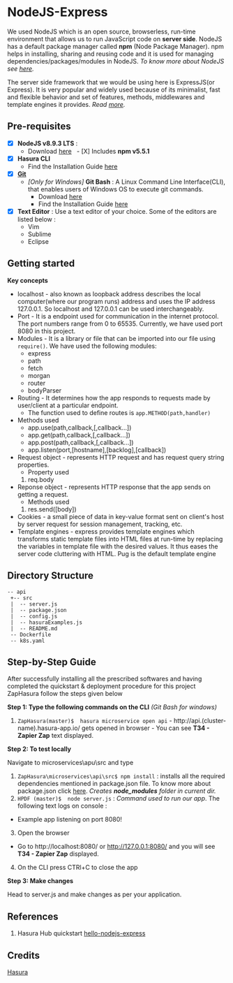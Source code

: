 # NodeJS-Express

We used NodeJS which is an open source, browserless, run-time environment that allows us to run JavaScript code on **server side**. NodeJS has a default package manager called **npm** (Node Package Manager). npm helps in installing, sharing and reusing code and it is used for managing dependencies/packages/modules in NodeJS.
*To know more about NodeJS see [here](https://nodejs.org/en/about/).*  


The server side framework that we would be using here is ExpressJS(or Express). It is very popular and widely used because of its minimalist, fast and flexible behavior and set of features, methods, middlewares and template engines it provides. *Read [more](http://expressjs.com/).*


## Pre-requisites
* [X] **NodeJS v8.9.3 LTS** :
   - Download [here](https://nodejs.org/en/download/)
   - [X] Includes **npm v5.5.1**
* [X] **Hasura CLI**   
   - Find the Installation Guide [here](https://docs.hasura.io/0.15/manual/install-hasura-cli.html)
* [X] **[Git](https://git-scm.com)**
   - *[Only for Windows]* **Git Bash** : A Linux Command Line Interface(CLI), that enables users of Windows OS to execute git commands.   
      - Download [here](https://git-scm.com/download/win)
      - Find the Installation Guide [here](https://git-scm.com/book/en/v2/Getting-Started-Installing-Git)
* [X] **Text Editor** : Use a text editor of your choice. Some of the editors are listed below :
   - Vim
   - Sublime
   - Eclipse

## Getting started
**Key concepts**
* localhost - also known as loopback address describes the local computer(where our program runs) address and uses the IP address 127.0.0.1. So localhost and 127.0.0.1 can be used interchangeably.
* Port - It is a endpoint used for communication in the internet protocol. The port numbers range from 0 to 65535. Currently, we have used port 8080 in this project. 
* Modules - It is a library or file that can be imported into our file using `require()`. We have used the following modules:
   - express
   - path
   - fetch
   - morgan
   - router
   - bodyParser
* Routing - It determines how the app responds to requests made by user/client at a particular endpoint.
   - The function used to define routes is `app.METHOD(path,handler)`
* Methods used
   - app.use(path,callback,[,callback...])
   - app.get(path,callback,[,callback...])
   - app.post(path,callback,[,callback...])
   - app.listen(port,[hostname],[backlog],[callback])
 * Request object - represents HTTP request and has request query string properties.
   - Property used
    1. req.body
 * Reponse object - represents HTTP response that the app sends on getting a request.
   - Methods used
    1. res.send([body])
 * Cookies - a small piece of data in key-value format sent on client's host by server request for session management, tracking, etc.
 * Template engines - express provides template engines which transforms static template files into HTML files at run-time by replacing the variables in template file with the desired values. It thus eases the server code cluttering with HTML. Pug is the default template engine


## Directory Structure
```
-- api
 +-- src
 |  -- server.js
 |  -- package.json
 |  -- config.js
 |  -- hasuraExamples.js
 |  -- README.md
 -- Dockerfile
 -- k8s.yaml
```

## Step-by-Step Guide
After successfully installing all the prescribed softwares and having completed the quickstart & deployment procedure for this project ZapHasura follow the steps given below

**Step 1: Type the following commands on the CLI** *(Git Bash for windows)*
   1. `ZapHasura(master)$  hasura microservice open api`
    - http://api.(cluster-name).hasura-app.io/ gets opened in browser
    - You can see **T34 - Zapier Zap** text displayed.

**Step 2: To test locally**
   
   Navigate to microservices\apu\src and type
1. `ZapHasura\microservices\api\src$ npm install` :  installs all the required dependencies mentioned in package.json file. To know more about package.json click [here](https://docs.npmjs.com/files/package.json). *Creates **node_modules** folder in current dir.*
2. `HPDF (master)$  node server.js` : *Command used to run our app*. The following text logs on console :
  - Example app listening on port 8080!
3. Open the browser
  - Go to http://localhost:8080/ or http://127.0.0.1:8080/ and you will see **T34 - Zapier Zap** displayed.
4. On the CLI press CTRl+C to close the app
   



**Step 3: Make changes**

Head to server.js and make changes as per your application.

## References
1. Hasura Hub quickstart [hello-nodejs-express](https://hasura.io/hub/project/hasura/hello-nodejs-express)

## Credits
[Hasura](https://hasura.io/)

